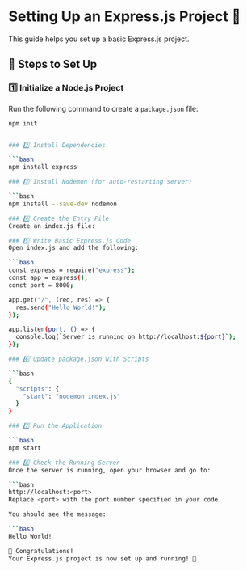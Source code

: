 # Setting Up an Express.js Project 🚀

This guide helps you set up a basic Express.js project.

## 📌 Steps to Set Up

### 1️⃣ Initialize a Node.js Project

Run the following command to create a `package.json` file:

````bash
npm init


### 2️⃣ Install Dependencies

```bash
npm install express

### 3️⃣ Install Nodemon (for auto-restarting server)

```bash
npm install --save-dev nodemon

### 4️⃣ Create the Entry File
Create an index.js file:

### 5️⃣ Write Basic Express.js Code
Open index.js and add the following:

```bash
const express = require("express");
const app = express();
const port = 8000;

app.get("/", (req, res) => {
  res.send("Hello World!");
});

app.listen(port, () => {
  console.log(`Server is running on http://localhost:${port}`);
});

### 6️⃣ Update package.json with Scripts

```bash
{
  "scripts": {
    "start": "nodemon index.js"
  }
}

### 7️⃣ Run the Application

```bash
npm start

### 8️⃣ Check the Running Server
Once the server is running, open your browser and go to:

```bash
http://localhost:<port>
Replace <port> with the port number specified in your code.

You should see the message:

```bash
Hello World!

🎉 Congratulations!
Your Express.js project is now set up and running! 🚀

````
